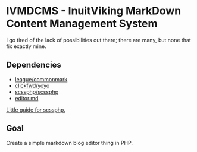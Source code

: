 # IVMDCMS - InuitViking MarkDown Content Management System

I go tired of the lack of possibilities out there; there are many, but none that fix exactly mine.

## Dependencies
- [league/commonmark](https://github.com/thephpleague/commonmark)
- [clickfwd/yoyo](https://github.com/clickfwd/yoyo)
- [scssphp/scssphp](https://scssphp.github.io/scssphp/)
- [editor.md](https://github.com/pandao/editor.md)

[Little guide for scssphp.](https://awhitepixel.com/blog/compile-scss-with-php-add-variables-to-wordpress-customizer/)

## Goal
Create a simple markdown blog editor thing in PHP.